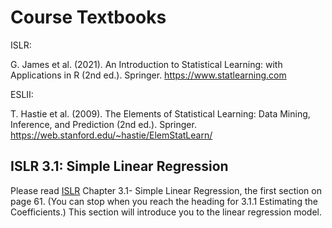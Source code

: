 # Course Textbooks
ISLR:

G. James et al. (2021). An Introduction to Statistical Learning: with Applications in R (2nd ed.). Springer. https://www.statlearning.com

ESLII:

T. Hastie et al. (2009). The Elements of Statistical Learning: Data Mining, Inference, and Prediction (2nd ed.). Springer. https://web.stanford.edu/~hastie/ElemStatLearn/

## ISLR 3.1: Simple Linear Regression
Please read [ISLR](https://www.statlearning.com/) Chapter 3.1- Simple Linear Regression, the first section on page 61. (You can stop when you reach the heading for 3.1.1 Estimating the Coefficients.) This section will introduce you to the linear regression model. 